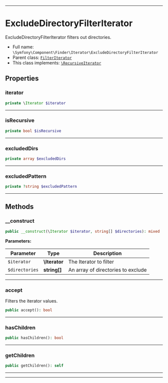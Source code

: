 ***

# ExcludeDirectoryFilterIterator

ExcludeDirectoryFilterIterator filters out directories.



* Full name: `\Symfony\Component\Finder\Iterator\ExcludeDirectoryFilterIterator`
* Parent class: [`FilterIterator`](../../../../FilterIterator.md)
* This class implements:
[`\RecursiveIterator`](../../../../RecursiveIterator.md)



## Properties


### iterator



```php
private \Iterator $iterator
```






***

### isRecursive



```php
private bool $isRecursive
```






***

### excludedDirs



```php
private array $excludedDirs
```






***

### excludedPattern



```php
private ?string $excludedPattern
```






***

## Methods


### __construct



```php
public __construct(\Iterator $iterator, string[] $directories): mixed
```








**Parameters:**

| Parameter | Type | Description |
|-----------|------|-------------|
| `$iterator` | **\Iterator** | The Iterator to filter |
| `$directories` | **string[]** | An array of directories to exclude |




***

### accept

Filters the iterator values.

```php
public accept(): bool
```











***

### hasChildren



```php
public hasChildren(): bool
```











***

### getChildren



```php
public getChildren(): self
```











***


***

